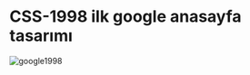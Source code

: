 # CSS-1998 ilk google anasayfa tasarımı
![google1998](https://user-images.githubusercontent.com/95178772/153669243-1ab1a74a-bedd-4829-bc58-402a10d0ff08.PNG)
